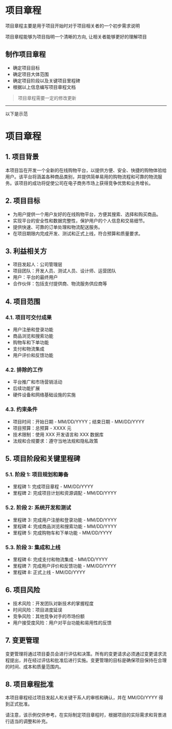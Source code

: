 # 项目章程

项目章程主要是用于项目开始时对于项目相关者的一个初步需求说明

项目章程能够为项目指明一个清晰的方向, 让相关者能够更好的理解项目

## 制作项目章程

- 确定项目目标
- 确定项目大体范围
- 确定项目阶段以及关键项目里程碑
- 根据以上信息编写项目章程文档

> 项目章程需要一定的修改更新

----

以下是示范

# 项目章程

## 1. 项目背景

本项目旨在开发一个全新的在线购物平台，以提供方便、安全、快捷的购物体验给用户。该平台将涵盖各种商品类别，并提供简单易用的购物流程和可靠的物流服务。该项目的成功将促使公司在电子商务市场上获得竞争优势和业务增长。

## 2. 项目目标

- 为用户提供一个用户友好的在线购物平台，方便其搜索、选择和购买商品。
- 实现平台的安全性和数据完整性，保护用户的个人信息和交易细节。
- 提供快速、可靠的订单处理和物流配送服务。
- 在项目期限内完成开发、测试和正式上线，符合预算和质量要求。

## 3. 利益相关方

- 项目发起人：公司管理层
- 项目团队：开发人员、测试人员、设计师、运营团队
- 用户：平台的最终用户
- 合作伙伴：包括支付提供商、物流服务供应商等

## 4. 项目范围

### 4.1. 项目可交付成果

- 用户注册和登录功能
- 商品浏览和搜索功能
- 购物车和下单功能
- 支付和物流集成
- 用户评价和反馈功能

### 4.2. 排除的工作

- 平台推广和市场营销活动
- 后续功能扩展
- 硬件设备和网络基础设施的实施

### 4.3. 约束条件

- 项目时间：开始日期 - MM/DD/YYYY；结束日期 - MM/DD/YYYY
- 项目预算：总预算 - XXXX 元
- 技术限制：使用 XXX 开发语言和 XXX 数据库
- 法规和合规要求：遵守当地法规和隐私政策

## 5. 项目阶段和关键里程碑

### 5.1. 阶段 1: 项目规划和筹备

- 里程碑 1: 完成项目章程 - MM/DD/YYYY
- 里程碑 2: 完成项目计划和资源调配 - MM/DD/YYYY

### 5.2. 阶段 2: 系统开发和测试

- 里程碑 3: 完成用户注册和登录功能 - MM/DD/YYYY
- 里程碑 4: 完成商品浏览和搜索功能 - MM/DD/YYYY
- 里程碑 5: 完成购物车和下单功能 - MM/DD/YYYY

### 5.3. 阶段 3: 集成和上线

- 里程碑 6: 完成支付和物流集成 - MM/DD/YYYY
- 里程碑 7: 完成用户评价和反馈功能 - MM/DD/YYYY
- 里程碑 8: 正式上线 - MM/DD/YYYY

## 6. 项目风险

- 技术风险：开发团队对新技术的掌握程度
- 时间风险：项目进度延误
- 竞争风险：其他竞争对手的市场份额
- 用户接受度风险：用户对平台功能和易用性的反馈

## 7. 变更管理

变更管理将通过项目委员会进行评估和决策。所有的变更请求必须通过变更请求流程提出，并在经过评估和批准后进行实施。变更管理的目标是确保项目保持在合理的时间、成本和质量范围内。

## 8. 项目章程批准

本项目章程经过项目发起人和关键干系人的审核和确认，并在 MM/DD/YYYY 得到正式批准。

请注意，该示例仅供参考。在实际制定项目章程时，根据项目的实际需求和背景进行适当的调整和补充。
